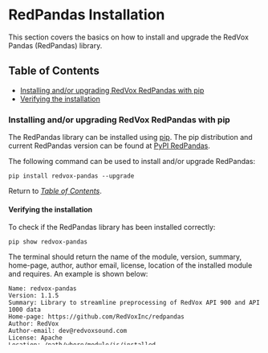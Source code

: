 # RedPandas Installation

This section covers the basics on how to install and upgrade the RedVox Pandas (RedPandas) library.


## Table of Contents

<!-- toc -->

- [Installing and/or upgrading RedVox RedPandas with pip](#installing-andor-upgrading-redvox-redpandas-with-pip)
- [Verifying the installation](#verifying-the-installation)

<!-- tocstop -->


### Installing and/or upgrading RedVox RedPandas with pip

The RedPandas library can be installed using [pip](https://pip.pypa.io/en/stable/). The pip distribution and current RedPandas 
version can be found at [PyPI RedPandas](https://pypi.org/project/redvox-pandas/).

The following command can be used to install and/or upgrade RedPandas:
```shell script
pip install redvox-pandas --upgrade
```

Return to _[Table of Contents](#table-of-contents)_.

#### Verifying the installation

To check if the RedPandas library has been installed correctly:
```shell script
pip show redvox-pandas
```
The terminal should return the name of the module, version, summary, home-page, author, author email, license, location of the 
installed module and requires. An example is shown below:

```shell script
Name: redvox-pandas
Version: 1.1.5
Summary: Library to streamline preprocessing of RedVox API 900 and API 1000 data
Home-page: https://github.com/RedVoxInc/redpandas
Author: RedVox
Author-email: dev@redvoxsound.com
License: Apache
Location: /path/where/module/is/installed
Requires: matplotlib, scipy, libquantum, redvox, fastkml, obspy, librosa, pymap3d, numpy, pandas, libwwz
Required-by: 
```
Return to _[Table of Contents](#table-of-contents)_.

Return to _[main page](https://github.com/RedVoxInc/redpandas#redpandas)_.